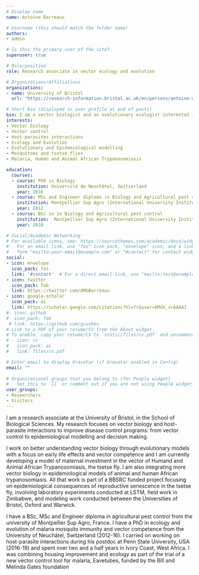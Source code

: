 ```yaml
---
# Display name
name: Antoine Barreaux

# Username (this should match the folder name)
authors:
- admin

# Is this the primary user of the site?
superuser: true

# Role/position
role: Research associate in vector ecology and evolution

# Organizations/Affiliations
organizations:
- name: University of Bristol
  url: "https://research-information.bristol.ac.uk/en/persons/antoine-m-g-barreaux(cc59626c-1654-4921-9056-ed69a8c1fd84).html"

# Short bio (displayed in user profile at end of posts)
bio: I am a vector biologist and an evolutionary ecologist interested in host parasites interactions, vector control and carry over effects with a focus on Malaria and Human and Animal African Trypanosomiasis.
interests:
- Vector biology
- Vector control
- Host-parasites interactions
- Ecology and Evolution
- Evolutionary and Epidemiological modelling
- Mosquitoes and tsetse flies
- Malaria, Human and Animal African Trypanosomiasis

education:
  courses:
  - course: PhD in Biology
    institution: Université de Neuchâtel, Switzerland
    year: 2016
  - course: MSc and Engineer diploma in Biology and Agricultural pest control
    institution: Montpellier Sup Agro (International University Institute of Advanced Agricultural Science, biotechnologies, and Management), France
    year: 2012
  - course: BSc in in Biology and Agricultural pest control
    institution:  Montpellier Sup Agro (International University Institute of Advanced Agricultural Science, biotechnologies, and Management), France
    year: 2010

# Social/Academic Networking
# For available icons, see: https://sourcethemes.com/academic/docs/widgets/#icons
#   For an email link, use "fas" icon pack, "envelope" icon, and a link in the
#   form "mailto:your-email@example.com" or "#contact" for contact widget.
social:
- icon: envelope
  icon_pack: fas
  link: '#contact'  # For a direct email link, use "mailto:test@example.org".
- icon: twitter
  icon_pack: fab
  link: https://twitter.com/AMGBarreaux
- icon: google-scholar
  icon_pack: ai
  link: https://scholar.google.com/citations?hl=fr&user=bMdX_vcAAAAJ
#- icon: github
#  icon_pack: fab
 # link: https://github.com/gcushen
# Link to a PDF of your resume/CV from the About widget.
# To enable, copy your resume/CV to `static/files/cv.pdf` and uncomment the lines below.  
# - icon: cv
#   icon_pack: ai
#   link: files/cv.pdf

# Enter email to display Gravatar (if Gravatar enabled in Config)
email: ""
  
# Organizational groups that you belong to (for People widget)
#   Set this to `[]` or comment out if you are not using People widget.  
user_groups:
- Researchers
- Visitors
---
```

I am a research associate at the University of Bristol, in the School of Biological Sciences. My research focuses on vector biology and host-parasite interactions to improve disease control programs: from vector control to epidemiological modelling and decision making. 

I work on better understanding vector biology through evolutionary models with a focus on early life effects and vector competence and I am currently developing a model of maternal investment in the vector of Humand and Animal African Trypanosomiasis, the tsetse fly. I am also integrating more vector biology in epidemiological models of animal and human African trypanosomiasis. All that work is part of a BBSRC funded project focusing on epidemiological consequences of reproductive senescence in the tsetse fly, involving laboratory experiments conducted at LSTM, field work in Zimbabwe, and modeling work conducted between the Universities of Bristol, Oxford and Warwick.

I have a BSc, MSc and Engineer diploma in agricultural pest control from the university of Montpellier Sup Agro, France. I have a PhD in ecology and evolution of malaria mosquito immunity and vector competence from the University of Neuchâtel, Switzerland (2012-16). I carried on working on host-parasite interactions during his postdoc at Penn State University, USA (2016-19) and spent over two and a half years in Ivory Coast, West Africa. I was combining housing improvement and ecology as part of the trial of a new vector control tool for malaria, Eavetubes, funded by the Bill and Melinda Gates foundation

